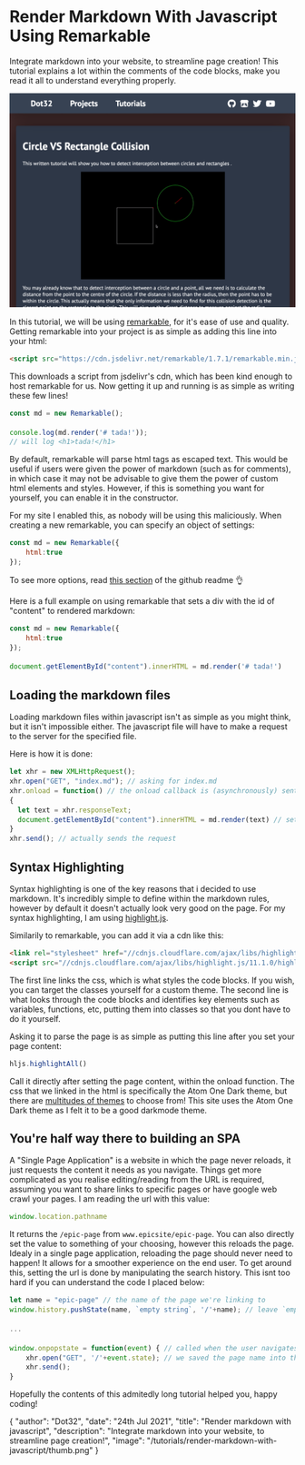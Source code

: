 # Render Markdown With Javascript Using Remarkable

Integrate markdown into your website, to streamline page creation! This tutorial explains a lot within the comments of the code blocks, make you read it all to understand everything properly.

![thumb.png](/tutorials/render-markdown-with-javascript/thumb.png)

In this tutorial, we will be using [remarkable](https://github.com/jonschlinkert/remarkable), for it's ease of use and quality. Getting remarkable into your project is as simple as adding this line into your html:
```html
<script src="https://cdn.jsdelivr.net/remarkable/1.7.1/remarkable.min.js"></script>
```
This downloads a script from jsdelivr's cdn, which has been kind enough to host remarkable for us. Now getting it up and running is as simple as writing these few lines!
```js
const md = new Remarkable();

console.log(md.render('# tada!'));
// will log <h1>tada!</h1>
```

By default, remarkable will parse html tags as escaped text. This would be useful if users were given the power of markdown (such as for comments), in which case it may not be advisable to give them the power of custom html elements and styles. However, if this is something you want for yourself, you can enable it in the constructor.

For my site I enabled this, as nobody will be using this maliciously. When creating a new remarkable, you can specify an object of settings:
```js
const md = new Remarkable({
	html:true
});
```
To see more options, read [this section](https://github.com/jonschlinkert/remarkable#options) of the github readme 👌 

Here is a full example on using remarkable that sets a div with the id of "content" to rendered markdown:
```js
const md = new Remarkable({
	html:true
});

document.getElementById("content").innerHTML = md.render('# tada!')
```

## Loading the markdown files

Loading markdown files within javascript isn't as simple as you might think, but it isn't impossible either. The javascript file will have to make a request to the server for the specified file.

Here is how it is done:
```js
let xhr = new XMLHttpRequest();
xhr.open("GET", "index.md"); // asking for index.md
xhr.onload = function() // the onload callback is (asynchronously) sent when the file finishes loading
{
  let text = xhr.responseText;
  document.getElementById("content").innerHTML = md.render(text) // sets page content to rendered text
}
xhr.send(); // actually sends the request
```

## Syntax Highlighting

Syntax highlighting is one of the key reasons that i decided to use markdown. It's incredibly simple to define within the markdown rules, however by default it doesn't actually look very good on the page. For my syntax highlighting, I am using [highlight.js](https://highlightjs.org/).

Similarily to remarkable, you can add it via a cdn like this:
```html
<link rel="stylesheet" href="//cdnjs.cloudflare.com/ajax/libs/highlight.js/11.1.0/styles/atom-one-dark.min.css">
<script src="//cdnjs.cloudflare.com/ajax/libs/highlight.js/11.1.0/highlight.min.js"></script>
```
The first line links the css, which is what styles the code blocks. If you wish, you can target the classes yourself for a custom theme. The second line is what looks through the code blocks and identifies key elements such as variables, functions, etc, putting them into classes so that you dont have to do it yourself.

Asking it to parse the page is as simple as putting this line after you set your page content:
```js
hljs.highlightAll()
```
Call it directly after setting the page content, within the onload function. The css that we linked in the html is specifically the Atom One Dark theme, but there are [multitudes of themes](https://highlightjs.org/static/demo/) to choose from! This site uses the Atom One Dark theme as I felt it to be a good darkmode theme.

## You're half way there to building an SPA

A "Single Page Application" is a website in which the page never reloads, it just requests the content it needs as you navigate. Things get more complicated as you realise editing/reading from the URL is required, assuming you want to share links to specific pages or have google web crawl your pages. I am reading the url with this value:
```javascript
window.location.pathname
```
It returns the `/epic-page` from `www.epicsite/epic-page`. You can also directly set the value to something of your choosing, however this reloads the page. Idealy in a single page application, reloading the page should never need to happen! It allows for a smoother experience on the end user. To get around this, setting the url is done by manipulating the search history. This isnt too hard if you can understand the code I placed below:

```javascript
let name = "epic-page" // the name of the page we're linking to
window.history.pushState(name, `empty string`, '/'+name); // leave `empty string` blank, this code sets the URL. The first parameter is the "state", which gets stored for later

...

window.onpopstate = function(event) { // called when the user navigates through history with back/forwards buttons
	xhr.open("GET", '/'+event.state); // we saved the page name into the state, so we can do the xhr request on it.
	xhr.send();
}
```
Hopefully the contents of this admitedly long tutorial helped you, happy coding!

<div id="json">
	{
		"author": "Dot32",
		"date": "24th Jul 2021",
		"title": "Render markdown with javascript",
    "description": "Integrate markdown into your website, to streamline page creation!",
		"image": "/tutorials/render-markdown-with-javascript/thumb.png"
  }
</div>
